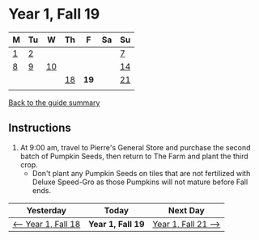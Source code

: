 # Year 1, Fall 19

| M                          | Tu                        | W                         | Th                        | F                         | Sa                        | Su                        |
| -------------------------- | ------------------------- | ------------------------- | ------------------------- |-------------------------- | ------------------------- | ------------------------- |
| [1](year-1-fall-1.md)      | [2](year-1-fall-2.md)     |                           |                           |                           |                           | [7](year-1-fall-7.md)     |
| [8](year-1-fall-8.md)      | [9](year-1-fall-9.md)     | [10](year-1-fall-10.md)   |                           |                           |                           | [14](year-1-fall-14.md)   |
|                            |                           |                           | [18](year-1-fall-18.md)   | **19**                    |                           | [21](year-1-fall-14.md)   |
|                            |                           |                           |                           |                           |                           |                           |

[Back to the guide summary](readme.md)

## Instructions

1. At 9:00 am, travel to Pierre's General Store and purchase the second batch of Pumpkin Seeds, then return to The Farm and plant the third crop.
   - Don't plant any Pumpkin Seeds on tiles that are not fertilized with Deluxe Speed-Gro as those Pumpkins will not mature before Fall ends.

| Yesterday                                   | Today                 | Next Day                                    |
| ------------------------------------------- | --------------------- | ------------------------------------------- |
| [⟵ Year 1, Fall 18](year-1-fall-18.md)     | **Year 1, Fall 19**   | [Year 1, Fall 21 ⟶](year-1-fall-21.md)     |
